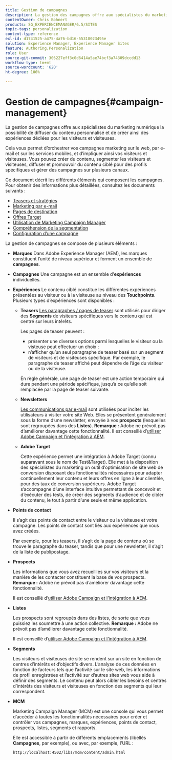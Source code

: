 ```yaml
---
title: Gestion de campagnes
description: La gestion des campagnes offre aux spécialistes du marketing numérique la possibilité de diffuser du contenu personnalisé et de créer ainsi des expériences dédiées pour les visiteurs et visiteuses. Cela vous permet d’orchestrer vos campagnes marketing sur le web, par e-mail et sur les services mobiles, et d’impliquer ainsi vos visiteurs et visiteuses.
contentOwner: Chris Bohnert
products: SG_EXPERIENCEMANAGER/6.5/SITES
topic-tags: personalization
content-type: reference
exl-id: d1741525-a475-4a76-bd16-55318023495e
solution: Experience Manager, Experience Manager Sites
feature: Authoring,Personalization
role: User
source-git-commit: 305227eff3c0d6414a5ae74bcf3a74309dccdd13
workflow-type: tm+mt
source-wordcount: '620'
ht-degree: 100%

---
```



# Gestion de campagnes{#campaign-management}

La gestion de campagnes offre aux spécialistes du marketing numérique la possibilité de diffuser du contenu personnalisé et de créer ainsi des expériences dédiées pour les visiteurs et visiteuses.

Cela vous permet d’orchestrer vos campagnes marketing sur le web, par e-mail et sur les services mobiles, et d’impliquer ainsi vos visiteurs et visiteuses. Vous pouvez créer du contenu, segmenter les visiteurs et visiteuses, diffuser et promouvoir du contenu ciblé pour des profils spécifiques et gérer des campagnes sur plusieurs canaux.

Ce document décrit les différents éléments qui composent les campagnes. Pour obtenir des informations plus détaillées, consultez les documents suivants :

* [Teasers et stratégies](/help/sites-classic-ui-authoring/classic-personalization-campaigns-teasers-strategy.md)
* [Marketing par e-mail](/help/sites-classic-ui-authoring/classic-personalization-campaigns-email.md)
* [Pages de destination](/help/sites-classic-ui-authoring/classic-personalization-campaigns-landingpage.md)
* [Offres Target](/help/sites-classic-ui-authoring/classic-personalization-campaigns-target-offers.md)
* [Utilisation de Marketing Campaign Manager](/help/sites-classic-ui-authoring/classic-personalization-campaigns-mktg-manager.md)
* [Compréhension de la segmentation](/help/sites-classic-ui-authoring/classic-personalization-campaigns-segmentation.md)
* [Configuration d’une campagne](/help/sites-classic-ui-authoring/classic-personalization-campaigns-setting-up-your.md)

La gestion de campagnes se compose de plusieurs éléments :

* **Marques**
Dans Adobe Experience Manager (AEM), les marques constituent l’unité de niveau supérieur et forment un ensemble de **campagnes**.

* **Campagnes**
Une campagne est un ensemble d’**expériences** individuelles.

* **Expériences**
Le contenu ciblé constitue les différentes expériences présentées au visiteur ou à la visiteuse au niveau des **Touchpoints**.  Plusieurs types d’expériences sont disponibles :

   * **Teasers**
     [Les paragraphes / pages de teaser](#teasers) sont utilisés pour diriger des **Segments** de visiteurs spécifiques vers le contenu qui est centré sur leurs intérêts.

     Les pages de teaser peuvent :

      * présenter une diverses options parmi lesquelles le visiteur ou la visteuse peut effectuer un choix ;
      * n’afficher qu’un seul paragraphe de teaser basé sur un segment de visiteurs et de visiteuses spécifique. Par exemple, le paragraphe de teaser affiché peut dépendre de l’âge du visiteur ou de la visiteuse.

     En règle générale, une page de teaser est une action temporaire qui dure pendant une période spécifique, jusqu’à ce qu’elle soit remplacée par la page de teaser suivante.

   * **Newsletters**

     [Les communications par e-mail](#emailmarketing) sont utilisées pour inciter les utilisateurs à visiter votre site Web. Elles se présentent généralement sous la forme d’une newsletter, envoyée à vos **prospects** (lesquelles sont regroupées dans des **Listes**). **Remarque :** Adobe ne prévoit pas d’améliorer davantage cette fonctionnalité. Il est conseillé d’[utiliser Adobe Campaign et l’intégration à AEM](/help/sites-administering/campaign.md).

   * **Adobe Target**

     Cette expérience permet une intégration à Adobe Target (connu auparavant sous le nom de Test&amp;Target). Elle met à la disposition des spécialistes du marketing un outil d’optimisation de site web de conversion disposant des fonctionnalités nécessaires pour adapter continuellement leur contenu et leurs offres en ligne à leur clientèle, pour des taux de conversion supérieurs. Adobe Target s’accompagne d’une interface intuitive permettant de concevoir et d’exécuter des tests, de créer des segments d’audience et de cibler du contenu, le tout à partir d’une seule et même application.

* **Points de contact**

  Il s’agit des points de contact entre le visiteur ou la visiteuse et votre campagne. Les points de contact sont liés aux expériences que vous avez créées.

  Par exemple, pour les teasers, il s’agit de la page de contenu où se trouve le paragraphe du teaser, tandis que pour une newsletter, il s’agit de la liste de publipostage.

* **Prospects**

  Les informations que vous avez recueillies sur vos visiteurs et la manière de les contacter constituent la base de vos prospects. **Remarque :** Adobe ne prévoit pas d’améliorer davantage cette fonctionnalité.

  Il est conseillé d’[utiliser Adobe Campaign et l’intégration à AEM](/help/sites-administering/campaign.md).

* **Listes**

  Les prospects sont regroupés dans des listes, de sorte que vous puissiez les soumettre à une action collective. **Remarque :** Adobe ne prévoit pas d’améliorer davantage cette fonctionnalité.

  Il est conseillé d’[utiliser Adobe Campaign et l’intégration à AEM](/help/sites-administering/campaign.md).

* **Segments**

  Les visiteurs et visiteuses de site se rendent sur un site en fonction de centres d’intérêts et d’objectifs divers. L’analyse de ces données en fonction de facteurs tels que l’activité sur le site web, les informations de profil enregistrées et l’activité sur d’autres sites web vous aide à définir des segments. Le contenu peut alors cibler les besoins et centres d’intérêts des visiteurs et visiteuses en fonction des segments qui leur correspondent.

* **MCM**

  Marketing Campaign Manager (MCM) est une console qui vous permet d’accéder à toutes les fonctionnalités nécessaires pour créer et contrôler vos campagnes, marques, expériences, points de contact, prospects, listes, segments et rapports.

  Elle est accessible à partir de différents emplacements (libellés **Campagnes**, par exemple), ou avec, par exemple, l’URL :

  `http://localhost:4502/libs/mcm/content/admin.html`
